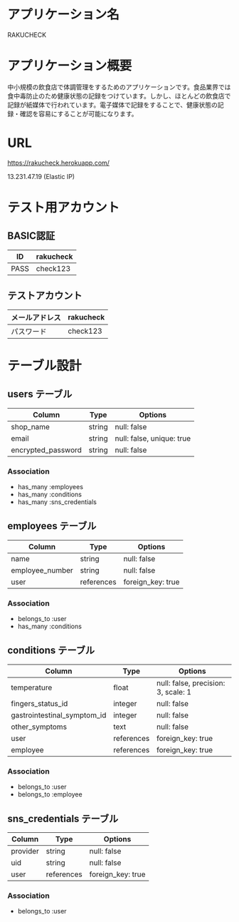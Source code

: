 # アプリケーション名
RAKUCHECK

# アプリケーション概要
中小規模の飲食店で体調管理をするためのアプリケーションです。食品業界では食中毒防止のため健康状態の記録をつけています。しかし、ほとんどの飲食店で記録が紙媒体で行われています。電子媒体で記録をすることで、健康状態の記録・確認を容易にすることが可能になります。

# URL
https://rakucheck.herokuapp.com/

13.231.47.19 (Elastic IP)

# テスト用アカウント

## BASIC認証

|ID   |rakucheck |
| --- | -------- |
|PASS |check123  |
## テストアカウント
|メールアドレス |rakucheck |
| ---------- | --------  |
|パスワード    |check123   |
# テーブル設計

## users テーブル

| Column                | Type   | Options                   |
| --------------------- | ------ | ------------------------- |
| shop_name             | string | null: false               |
| email                 | string | null: false, unique: true |
| encrypted_password    | string | null: false               |

### Association

- has_many :employees
- has_many :conditions
- has_many :sns_credentials

## employees テーブル

| Column                | Type       | Options           |
| --------------------- | ---------- | ------------------|
| name                  | string     | null: false       |
| employee_number       | string     | null: false       |
| user                  | references | foreign_key: true |

### Association

- belongs_to :user
- has_many :conditions

## conditions テーブル

| Column                       | Type       | Options                             |
| ---------------------------- | ---------- | ----------------------------------- |
| temperature                  | float      | null: false, precision: 3, scale: 1 |
| fingers_status_id            | integer    | null: false                         | 
| gastrointestinal_symptom_id  | integer    | null: false                         |
| other_symptoms               | text       | null: false                         |
| user                         | references | foreign_key: true                   |
| employee                     | references | foreign_key: true                   |

### Association

- belongs_to :user
- belongs_to :employee

## sns_credentials テーブル

| Column   | Type       | Options           |
| ---------| ---------- | ------------------|
| provider | string     | null: false       |
| uid      | string     | null: false       |
| user     | references | foreign_key: true |

### Association

- belongs_to :user